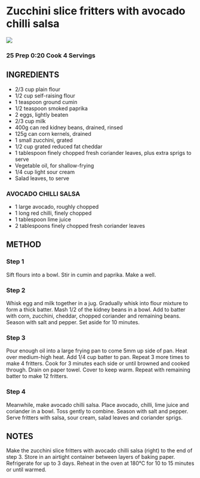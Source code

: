 # Zucchini slice fritters with avocado chilli salsa
![](http://img.taste.com.au/rIOlQl6p/w720-h480-cfill-q80/taste/2016/11/zucchini-slice-fritters-with-avocado-chilli-salsa-108954-1.jpeg)
### 25 Prep 0:20 Cook 4 Servings
## INGREDIENTS
* 2/3 cup plain flour
* 1/2 cup self-raising flour
* 1 teaspoon ground cumin
* 1/2 teaspoon smoked paprika
* 2 eggs, lightly beaten
* 2/3 cup milk
* 400g can red kidney beans, drained, rinsed
* 125g can corn kernels, drained
* 1 small zucchini, grated
* 1/2 cup grated reduced fat cheddar
* 1 tablespoon finely chopped fresh coriander leaves, plus extra sprigs to serve
* Vegetable oil, for shallow-frying
* 1/4 cup light sour cream
* Salad leaves, to serve
### AVOCADO CHILLI SALSA
* 1 large avocado, roughly chopped
* 1 long red chilli, finely chopped
* 1 tablespoon lime juice
* 2 tablespoons finely chopped fresh coriander leaves
## METHOD
### Step 1
Sift flours into a bowl. Stir in cumin and paprika. Make a well.
### Step 2
Whisk egg and milk together in a jug. Gradually whisk into flour mixture to form a thick batter. Mash 1/2 of the kidney beans in a bowl. Add to batter with corn, zucchini, cheddar, chopped coriander and remaining beans. Season with salt and pepper. Set aside for 10 minutes.
### Step 3
Pour enough oil into a large frying pan to come 5mm up side of pan. Heat over medium-high heat. Add 1/4 cup batter to pan. Repeat 3 more times to make 4 fritters. Cook for 3 minutes each side or until browned and cooked through. Drain on paper towel. Cover to keep warm. Repeat with remaining batter to make 12 fritters.
### Step 4
Meanwhile, make avocado chilli salsa. Place avocado, chilli, lime juice and coriander in a bowl. Toss gently to combine. Season with salt and pepper. Serve fritters with salsa, sour cream, salad leaves and coriander sprigs.
## NOTES
Make the zucchini slice fritters with avocado chilli salsa (right) to the end of step 3. Store in an airtight container between layers of baking paper. Refrigerate for up to 3 days. Reheat in the oven at 180°C for 10 to 15 minutes or until warmed.
